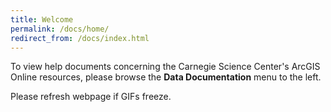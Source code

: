 ```yaml
---
title: Welcome
permalink: /docs/home/
redirect_from: /docs/index.html
---
```


To view help documents concerning the Carnegie Science Center's ArcGIS Online resources, please browse the **Data Documentation** menu to the left.

Please refresh webpage if GIFs freeze.